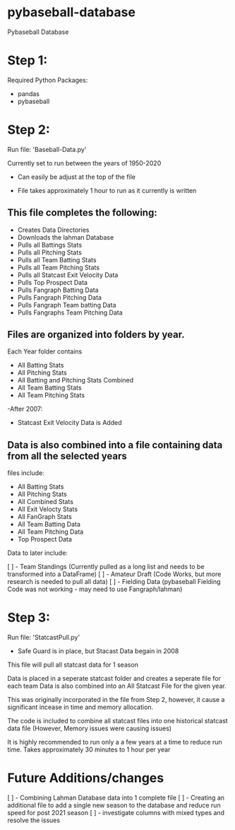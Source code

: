 # pybaseball-database
Pybaseball Database



# Step 1:

Required Python Packages:

- pandas
- pybaseball


# Step 2:

Run file: 
'Baseball-Data.py'

Currently set to run between the years of 1950-2020
- Can easily be adjust at the top of the file

* File takes approximately 1 hour to run as it currently is written



## This file completes the following:

- Creates Data Directories
- Downloads the lahman Database
- Pulls all Battings Stats
- Pulls all Pitching Stats
- Pulls all Team Batting Stats
- Pulls all Team Pitching Stats
- Pulls all Statcast Exit Velocity Data
- Pulls Top Prospect Data
- Pulls Fangraph Batting Data
- Pulls Fangraph Pitching Data
- Pulls Fangraph Team batting Data
- Pulls Fangraphs Team Pitching Data

## Files are organized into folders by year.

Each Year folder contains
- All Batting Stats
- All Pitching Stats
- All Batting and Pitching Stats Combined
- All Team Batting Stats
- All Team Pitching Stats

-After 2007:
- Statcast Exit Velocity Data is Added


## Data is also combined into a file containing data from all the selected years

files include:
- All Batting Stats
- All Pitching Stats
- All Combined Stats
- All Exit Velocty Stats
- All FanGraph Stats
- All Team Batting Data
- All Team Pitching Data
- Top Prospect Data


Data to later include:

[ ] - Team Standings (Currently pulled as a long list and needs to be transformed into a DataFrame)
[ ] - Amateur Draft (Code Works, but more research is needed to pull all data)
[ ] - Fielding Data (pybaseball Fielding Code was not working - may need to use Fangraph/lahman)


# Step 3:

Run file: 
'StatcastPull.py'

* Safe Guard is in place, but Stacast Data begain in 2008

This file will pull all statcast data for 1 season

Data is placed in a seperate statcast folder and creates a seperate file for each team
Data is also combined into an All Statcast File for the given year.

This was originally incorporated in the file from Step 2, however, it cause a significant incease in time and memory allocation.

The code is included to combine all statcast files into one historical statcast data file
(However, Memory issues were causing issues)



It is highly recommended to run only a a few years at a time to reduce run time.
Takes approximately 30 minutes to 1 hour per year




# Future Additions/changes

[ ] - Combining Lahman Database data into 1 complete file
[ ] - Creating an additional file to add a single new season to the database and reduce run speed for post 2021 season
[ ] - investigate columns with mixed types and resolve the issues





